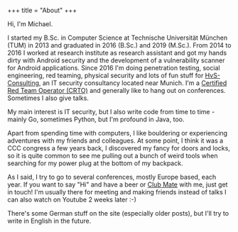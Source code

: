 +++
title = "About"
+++

Hi, I'm Michael.

I started my B.Sc. in Computer Science at Technische Universität München (TUM) in 2013 and graduated in 2016 (B.Sc.) and 2019 (M.Sc.). 
From 2014 to 2016 I worked at research institute as research assistant and got my hands dirty with Android security and the development of a vulnerability scanner for Android applications. 
Since 2016 I'm doing penetration testing, social engineering, red teaming, physical security and lots of fun stuff for [HvS-Consulting](https://www.hvs-consulting.de/), an IT security consultancy located near Munich.
I'm a [Certified Red Team Operator (CRTO)](https://eu.badgr.com/public/assertions/dtEIp7atSV2lAHZ-e4DQJA?identity__email=eder@hvs-consulting.de) and generally like to hang out on conferences. Sometimes I also give talks.

My main interest is IT security, but I also write code from time to time - mainly Go, sometimes Python, but I'm profound in Java, too.  

Apart from spending time with computers, I like bouldering or experiencing adventures with my friends and colleagues.
At some point, I think it was a CCC congress a few years back, I discovered my fancy for doors and locks, so it is quite common to see me pulling out a bunch of weird tools when searching for my power plug at the bottom of my backpack.

As I said, I try to go to several conferences, mostly Europe based, each year. If you want to say "Hi" and have a beer or [Club Mate](https://www.club-mate.de/en/) with me, just get in touch! I'm usually there for meeting and making friends instead of talks I can also watch on Youtube 2 weeks later :-)

There's some German stuff on the site (especially older posts), but I'll try to write in English in the future.

